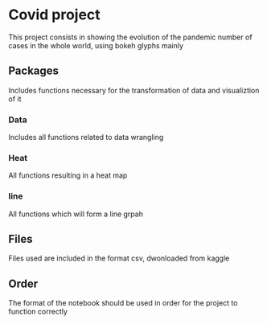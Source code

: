 # Covid project
This project consists in showing the evolution of the pandemic number of cases in the whole world, using bokeh glyphs mainly
## Packages
Includes functions necessary for the transformation of data and visualiztion of it
### Data
Includes all functions related to data wrangling
### Heat
All functions resulting in a heat map 
### line
All functions which will form a line grpah 
## Files
Files used are included in the format csv, dwonloaded from kaggle
## Order
The format of the notebook should be used in order for the project to function correctly 
